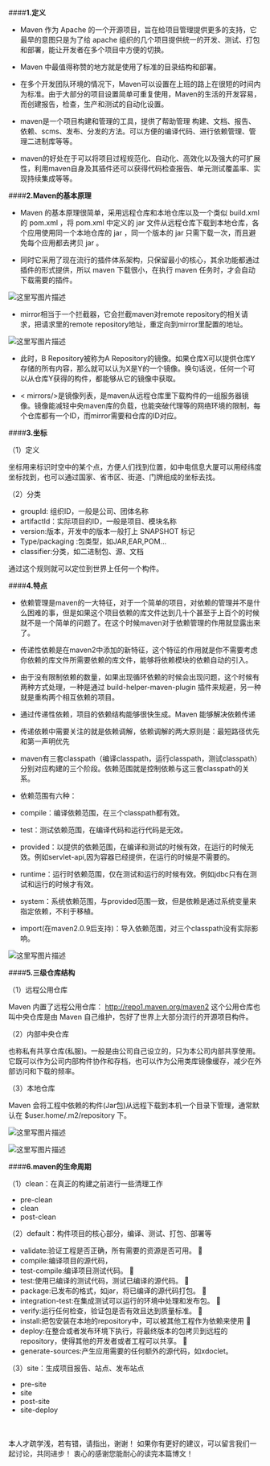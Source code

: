 ####**1.定义**

* Maven 作为 Apache 的一个开源项目，旨在给项目管理提供更多的支持，它最早的意图只是为了给 apache 组织的几个项目提供统一的开发、测试、打包和部署，能让开发者在多个项目中方便的切换。

* Maven 中最值得称赞的地方就是使用了标准的目录结构和部署。

* 在多个开发团队环境的情况下，Maven可以设置在上班的路上在很短的时间内为标准。由于大部分的项目设置简单可重复使用，Maven的生活的开发容易，而创建报告，检查，生产和测试的自动化设置。

* maven是一个项目构建和管理的工具，提供了帮助管理 构建、文档、报告、依赖、scms、发布、分发的方法。可以方便的编译代码、进行依赖管理、管理二进制库等等。

* maven的好处在于可以将项目过程规范化、自动化、高效化以及强大的可扩展性，利用maven自身及其插件还可以获得代码检查报告、单元测试覆盖率、实现持续集成等等。

####**2.Maven的基本原理**

* Maven 的基本原理很简单，采用远程仓库和本地仓库以及一个类似 build.xml 的 pom.xml ，将 pom.xml 中定义的 jar 文件从远程仓库下载到本地仓库，各个应用使用同一个本地仓库的 jar ，同一个版本的 jar 只需下载一次，而且避免每个应用都去拷贝 jar 。

* 同时它采用了现在流行的插件体系架构，只保留最小的核心，其余功能都通过插件的形式提供，所以 maven 下载很小，在执行 maven 任务时，才会自动下载需要的插件。 

![这里写图片描述](http://img.blog.csdn.net/20170731212752905?watermark/2/text/aHR0cDovL2Jsb2cuY3Nkbi5uZXQvYmFpeWVfeGluZw==/font/5a6L5L2T/fontsize/400/fill/I0JBQkFCMA==/dissolve/70/gravity/SouthEast)

* mirror相当于一个拦截器，它会拦截maven对remote repository的相关请求，把请求里的remote repository地址，重定向到mirror里配置的地址。

![这里写图片描述](http://img.blog.csdn.net/20170731212949147?watermark/2/text/aHR0cDovL2Jsb2cuY3Nkbi5uZXQvYmFpeWVfeGluZw==/font/5a6L5L2T/fontsize/400/fill/I0JBQkFCMA==/dissolve/70/gravity/SouthEast)

* 此时，B Repository被称为A Repository的镜像。如果仓库X可以提供仓库Y存储的所有内容，那么就可以认为X是Y的一个镜像。换句话说，任何一个可以从仓库Y获得的构件，都能够从它的镜像中获取。

* < mirrors/>是镜像列表，是maven从远程仓库里下载构件的一组服务器镜像。镜像能减轻中央maven库的负载，也能突破代理等的网络环境的限制，每个仓库都有一个ID，而mirror需要和仓库的ID对应。

####**3.坐标**

（1）定义

坐标用来标识时空中的某个点，方便人们找到位置，如中电信息大厦可以用经纬度坐标找到，也可以通过国家、省市区、街道、门牌组成的坐标去找。

（2）分类

* groupId: 组织ID，一般是公司、团体名称
* artifactId：实际项目的ID，一般是项目、模块名称
* version:版本，开发中的版本一般打上 SNAPSHOT 标记
* Type/packaging :包类型，如JAR,EAR,POM...
* classifier:分类，如二进制包、源、文档

通过这个规则就可以定位到世界上任何一个构件。

####**4.特点**


* 依赖管理是maven的一大特征，对于一个简单的项目，对依赖的管理并不是什么困难的事，但是如果这个项目依赖的库文件达到几十个甚至于上百个的时候就不是一个简单的问题了。在这个时候maven对于依赖管理的作用就显露出来了。

* 传递性依赖是在maven2中添加的新特征，这个特征的作用就是你不需要考虑你依赖的库文件所需要依赖的库文件，能够将依赖模块的依赖自动的引入。

* 由于没有限制依赖的数量，如果出现循环依赖的时候会出现问题，这个时候有两种方式处理，一种是通过 build-helper-maven-plugin 插件来规避，另一种就是重构两个相互依赖的项目。

* 通过传递性依赖，项目的依赖结构能够很快生成。Maven 能够解决依赖传递

* 传递依赖中需要关注的就是依赖调解，依赖调解的两大原则是：最短路径优先和第一声明优先

* maven有三套classpath（编译classpath，运行classpath，测试classpath）分别对应构建的三个阶段。依赖范围就是控制依赖与这三套classpath的关系。

* 依赖范围有六种：
 * compile：编译依赖范围，在三个classpath都有效。  
 * test：测试依赖范围，在编译代码和运行代码是无效。  
 * provided：以提供的依赖范围，在编译和测试的时候有效，在运行的时候无效。例如servlet-api,因为容器已经提供，在运行的时候是不需要的。  
 * runtime：运行时依赖范围，仅在测试和运行的时候有效。例如jdbc只有在测试和运行的时候才有效。  
 * system：系统依赖范围，与provided范围一致，但是依赖是通过系统变量来指定依赖，不利于移植。
 * import(在maven2.0.9后支持)：导入依赖范围，对三个classpath没有实际影响。

![这里写图片描述](http://img.blog.csdn.net/20170731213701600?watermark/2/text/aHR0cDovL2Jsb2cuY3Nkbi5uZXQvYmFpeWVfeGluZw==/font/5a6L5L2T/fontsize/400/fill/I0JBQkFCMA==/dissolve/70/gravity/SouthEast)

####**5.三级仓库结构**

（1）远程公用仓库

Maven 内置了远程公用仓库： http://repo1.maven.org/maven2 这个公用仓库也叫中央仓库是由 Maven 自己维护，包好了世界上大部分流行的开源项目构件。

（2）内部中央仓库

也称私有共享仓库(私服)。一般是由公司自己设立的，只为本公司内部共享使用。它既可以作为公司内部构件协作和存档，也可以作为公用类库镜像缓存，减少在外部访问和下载的频率。

（3）本地仓库

Maven 会将工程中依赖的构件(Jar包)从远程下载到本机一个目录下管理，通常默认在 $user.home/.m2/repository 下。

![这里写图片描述](http://img.blog.csdn.net/20170731213932908?watermark/2/text/aHR0cDovL2Jsb2cuY3Nkbi5uZXQvYmFpeWVfeGluZw==/font/5a6L5L2T/fontsize/400/fill/I0JBQkFCMA==/dissolve/70/gravity/SouthEast)

![这里写图片描述](http://img.blog.csdn.net/20170731214010594?watermark/2/text/aHR0cDovL2Jsb2cuY3Nkbi5uZXQvYmFpeWVfeGluZw==/font/5a6L5L2T/fontsize/400/fill/I0JBQkFCMA==/dissolve/70/gravity/SouthEast)

####**6.maven的生命周期**

（1）clean：在真正的构建之前进行一些清理工作

* pre-clean
* clean
* post-clean

（2）default：构件项目的核心部分，编译、测试、打包、部署等

* validate:验证工程是否正确，所有需要的资源是否可用。   
* compile:编译项目的源代码， 
* test-compile:编译项目测试代码。   
* test:使用已编译的测试代码，测试已编译的源代码。   
* package:已发布的格式，如jar，将已编译的源代码打包。   
* integration-test:在集成测试可以运行的环境中处理和发布包。   
* verify:运行任何检查，验证包是否有效且达到质量标准。   
* install:把包安装在本地的repository中，可以被其他工程作为依赖来使用  
* deploy:在整合或者发布环境下执行，将最终版本的包拷贝到远程的repository，使得其他的开发者或者工程可以共享。   
* generate-sources:产生应用需要的任何额外的源代码，如xdoclet。

（3）site：生成项目报告、站点、发布站点

* pre-site
* site
* post-site
* site-deploy

<br>
<br>
本人才疏学浅，若有错，请指出，谢谢！ 
如果你有更好的建议，可以留言我们一起讨论，共同进步！ 
衷心的感谢您能耐心的读完本篇博文！


